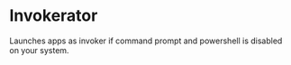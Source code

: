 # Invokerator
Launches apps as invoker if command prompt and powershell is disabled on your system.
